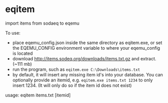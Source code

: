 # eqitem
import items from sodaeq to eqemu

To use:

* place eqemu_config.json inside the same directory as eqitem.exe, or set the EQEMU_CONFIG environment variable to where your eqemu_config is located
* download http://items.sodeq.org/downloads/items.txt.gz and extract. (~111 mb)
* run the program, such as `eqitem.exe C:\Downloads\items.txt`
* by default, it will insert any missing item id's into your database. You can optionally provide an itemid, e.g. `eqitem.exe items.txt 1234` to only insert 1234. (It will only do so if the item id does not exist)

usage: eqitem items.txt [itemid]